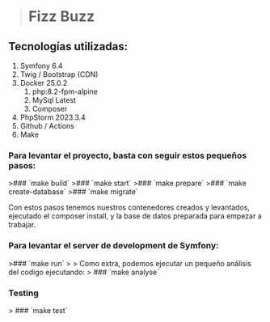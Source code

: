 
><h1>Fizz Buzz</h1>
<h2> Tecnologías utilizadas: </h2>

<ol>
    <li>Symfony 6.4</li>
    <li>Twig / Bootstrap (CDN)</li>
    <li>Docker 25.0.2 
        <ol>
            <li>php:8.2-fpm-alpine</li>
            <li>MySql Latest</li>
            <li>Composer</li>
        </ol>
    </li>
    <li>PhpStorm 2023.3.4</li>
    <li>Github / Actions</li>
    <li>Make</li>
</ol>

<h3>Para levantar el proyecto, basta con seguir estos pequeños pasos: </h3>
>### `make build`
>### `make start`
>### `make prepare`
>### `make create-database`
>### `make migrate`

Con estos pasos tenemos nuestros contenedores creados y levantados, ejecutado el composer install,
y la base de datos preparada para empezar a trabajar.

<h3>Para levantar el server de development de Symfony: </h3>
>### `make run`
> 
> Como extra, podemos ejecutar un pequeño análisis del codigo ejecutando:  </h3>
> ### `make analyse`
 
<h3>Testing </h3>
> ### `make test`

